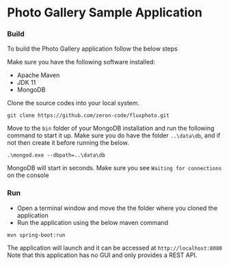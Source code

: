 # Photo Gallery Sample Application

### Build
To build the Photo Gallery application follow the below steps

Make sure you have the following software installed:

* Apache Maven
* JDK 11
* MongoDB

Clone the source codes into your local system.

```
git clone https://github.com/zeron-code/fluxphoto.git
```

Move to the `bin` folder of your MongoDB installation and run the following command to start it up.
Make sure you do have the folder `..\data\db`, and if not then create it before running the below.

```
.\mongod.exe --dbpath=..\data\db
```

MongoDB will start in seconds. Make sure you see `Waiting for connections` on the console

### Run

* Open a terminal window and move the the folder where you cloned the application
* Run the application using the below maven command

```
mvn spring-boot:run
```

The application will launch and it can be accessed at `http://localhost:8080`
Note that this application has no GUI and only provides a REST API.
